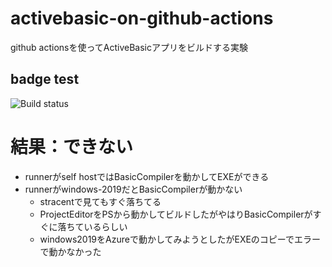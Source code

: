 # activebasic-on-github-actions
github actionsを使ってActiveBasicアプリをビルドする実験

## badge test
![Build status](https://github.com/RGBA-CRT/activebasic-on-github-actions/actions/workflows/activebasic.yml/badge.svg)

# 結果：できない
- runnerがself hostではBasicCompilerを動かしてEXEができる
- runnerがwindows-2019だとBasicCompilerが動かない
	- stracentで見てもすぐ落ちてる
	- ProjectEditorをPSから動かしてビルドしたがやはりBasicCompilerがすぐに落ちているらしい
	- windows2019をAzureで動かしてみようとしたがEXEのコピーでエラーで動かなかった